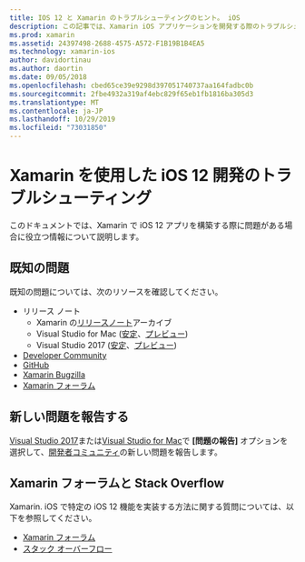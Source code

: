 ```yaml
---
title: IOS 12 と Xamarin のトラブルシューティングのヒント。 iOS
description: この記事では、Xamarin iOS アプリケーションを開発する際のトラブルシューティングに使用できるリソースについて説明します。 既知の問題、新しい問題の報告、およびその他のトラブルシューティングリソースについて説明します。
ms.prod: xamarin
ms.assetid: 24397498-2688-4575-A572-F1B19B1B4EA5
ms.technology: xamarin-ios
author: davidortinau
ms.author: daortin
ms.date: 09/05/2018
ms.openlocfilehash: cbed65ce39e9298d397051740737aa164fadbc0b
ms.sourcegitcommit: 2fbe4932a319af4ebc829f65eb1fb1816ba305d3
ms.translationtype: MT
ms.contentlocale: ja-JP
ms.lasthandoff: 10/29/2019
ms.locfileid: "73031850"
---
```

# <a name="troubleshooting-ios-12-development-with-xamarin"></a>Xamarin を使用した iOS 12 開発のトラブルシューティング

このドキュメントでは、Xamarin で iOS 12 アプリを構築する際に問題がある場合に役立つ情報について説明します。

## <a name="known-issues"></a>既知の問題

既知の問題については、次のリソースを確認してください。

- リリース ノート
  - Xamarin の[リリースノート](https://docs.microsoft.com/xamarin/ios/release-notes/)アーカイブ
  - Visual Studio for Mac ([安定](https://docs.microsoft.com/visualstudio/releasenotes/vs2017-mac-relnotes)、[プレビュー](https://docs.microsoft.com/visualstudio/releasenotes/vs2017-mac-preview-relnotes))
  - Visual Studio 2017 ([安定](https://docs.microsoft.com/visualstudio/releasenotes/vs2017-relnotes)、[プレビュー](https://docs.microsoft.com/visualstudio/releasenotes/vs2017-preview-relnotes))
- [Developer Community](https://developercommunity.visualstudio.com/search.html)
- [GitHub](https://github.com/xamarin/xamarin-macios/issues)
- [Xamarin Bugzilla](https://bugzilla.xamarin.com/query.cgi?product=iOS)
- [Xamarin フォーラム](https://forums.xamarin.com/categories/ios)

## <a name="report-a-new-issue"></a>新しい問題を報告する

[Visual Studio 2017](https://docs.microsoft.com/visualstudio/ide/how-to-report-a-problem-with-visual-studio-2017)または[Visual Studio for Mac](https://docs.microsoft.com/visualstudio/mac/report-a-problem)で **[問題の報告]** オプションを選択して、[開発者コミュニティ](https://developercommunity.visualstudio.com/spaces/8/index.html)の新しい問題を報告します。

## <a name="xamarin-forums-and-stack-overflow"></a>Xamarin フォーラムと Stack Overflow

Xamarin. iOS で特定の iOS 12 機能を実装する方法に関する質問については、以下を参照してください。

- [Xamarin フォーラム](https://forums.xamarin.com/categories/ios)
- [スタック オーバーフロー](https://stackoverflow.com/search?tab=newest&q=xamarin)
